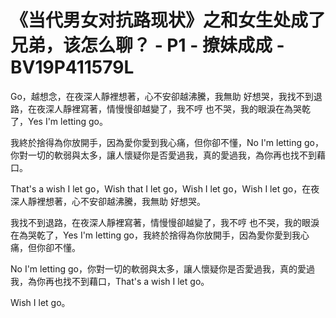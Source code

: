 # 《当代男女对抗路现状》之和女生处成了兄弟，该怎么聊？ - P1 - 撩妹成成 - BV19P411579L

Go，越想念，在夜深人靜裡想著，心不安卻越沸騰，我無助 好想哭，我找不到退路，在夜深人靜裡寫著，情慢慢卻越變了，我不哼 也不哭，我的眼淚在為哭乾了，Yes I'm letting go。

我終於捨得為你放開手，因為愛你愛到我心痛，但你卻不懂，No I'm letting go，你對一切的軟弱與太多，讓人懷疑你是否愛過我，真的愛過我，為你再也找不到藉口。

That's a wish I let go，Wish that I let go，Wish I let go，Wish I let go，在夜深人靜裡想著，心不安卻越沸騰，我無助 好想哭。

我找不到退路，在夜深人靜裡寫著，情慢慢卻越變了，我不哼 也不哭，我的眼淚在為哭乾了，Yes I'm letting go，我終於捨得為你放開手，因為愛你愛到我心痛，但你卻不懂。

No I'm letting go，你對一切的軟弱與太多，讓人懷疑你是否愛過我，真的愛過我，為你再也找不到藉口，That's a wish I let go。

Wish I let go。